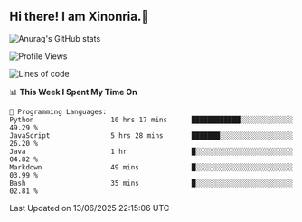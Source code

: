 ## Hi there! I am Xinonria.👋

![Anurag's GitHub stats](https://status-git-main-xinonrias-projects-f26540e3.vercel.app/api?username=xinonria&hide=stars,issues)

<!--START_SECTION:waka-->
![Profile Views](http://img.shields.io/badge/Profile%20Views-0-blue)

![Lines of code](https://img.shields.io/badge/From%20Hello%20World%20I%27ve%20Written-3.4%20million%20lines%20of%20code-blue)

📊 **This Week I Spent My Time On** 

```text
💬 Programming Languages: 
Python                   10 hrs 17 mins      ████████████░░░░░░░░░░░░░   49.29 % 
JavaScript               5 hrs 28 mins       ███████░░░░░░░░░░░░░░░░░░   26.20 % 
Java                     1 hr                █░░░░░░░░░░░░░░░░░░░░░░░░   04.82 % 
Markdown                 49 mins             █░░░░░░░░░░░░░░░░░░░░░░░░   03.99 % 
Bash                     35 mins             █░░░░░░░░░░░░░░░░░░░░░░░░   02.81 % 
```


 Last Updated on 13/06/2025 22:15:06 UTC
<!--END_SECTION:waka-->

<!--
**xinonria/xinonria** is a ✨ _special_ ✨ repository because its `README.md` (this file) appears on your GitHub profile.

Here are some ideas to get you started:

- 🔭 I’m currently working on ...
- 🌱 I’m currently learning ...
- 👯 I’m looking to collaborate on ...
- 🤔 I’m looking for help with ...
- 💬 Ask me about ...
- 📫 How to reach me: ...
- 😄 Pronouns: ...
- ⚡ Fun fact: ...
-->
